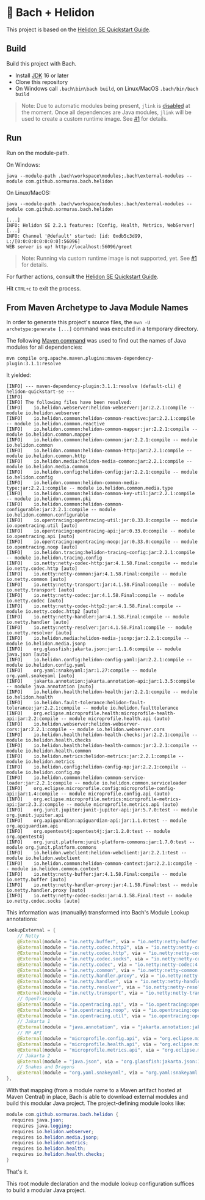 # 🛫 Bach + Helidon

This project is based on the [Helidon SE Quickstart Guide](https://helidon.io/docs/latest/#/se/guides/02_quickstart).

## Build

Build this project with Bach.

- Install [JDK](https://jdk.java.net) 16 or later
- Clone this repository
- On Windows call `.bach\bin\bach build`, on Linux/MacOS `.bach/bin/bach build`

> Note: Due to automatic modules being present, `jlink` is [disabled](https://github.com/sormuras/bach-helidon/blob/29e8181e10cdad1cdeb2002a9514f506ab2c806a/.bach/bach.info/module-info.java#L5) at the moment.
> Once all dependences are Java modules, `jlink` will be used to create a custom runtime image.
> See [#1] for details.

## Run

Run on the module-path.

On Windows:

`java --module-path .bach\workspace\modules;.bach\external-modules --module com.github.sormuras.bach.helidon`

On Linux/MacOS:

`java --module-path .bach/workspace/modules:.bach/external-modules --module com.github.sormuras.bach.helidon`

```
[...]
INFO: Helidon SE 2.2.1 features: [Config, Health, Metrics, WebServer]
[...]
INFO: Channel '@default' started: [id: 0xdb5c3d99, L:/[0:0:0:0:0:0:0:0]:56096]
WEB server is up! http://localhost:56096/greet
```

> Note: Running via custom runtime image is not supported, yet.
> See [#1] for details.

For further actions, consult the [Helidon SE Quickstart Guide](https://helidon.io/docs/latest/#/se/guides/02_quickstart).

Hit `CTRL+c` to exit the process.

## From Maven Archetype to Java Module Names

In order to generate this project's source files, the `mvn -U archetype:generate [...]` command was executed in a temporary directory.

The following [Maven command](https://twitter.com/sormuras/status/1005918580670697473) was used to find out the names of Java modules for all dependencies:

```shell
mvn compile org.apache.maven.plugins:maven-dependency-plugin:3.1.1:resolve
```

It yielded:

```text
[INFO] --- maven-dependency-plugin:3.1.1:resolve (default-cli) @ helidon-quickstart-se ---
[INFO]
[INFO] The following files have been resolved:
[INFO]    io.helidon.webserver:helidon-webserver:jar:2.2.1:compile -- module io.helidon.webserver
[INFO]    io.helidon.common:helidon-common-reactive:jar:2.2.1:compile -- module io.helidon.common.reactive
[INFO]    io.helidon.common:helidon-common-mapper:jar:2.2.1:compile -- module io.helidon.common.mapper
[INFO]    io.helidon.common:helidon-common:jar:2.2.1:compile -- module io.helidon.common
[INFO]    io.helidon.common:helidon-common-http:jar:2.2.1:compile -- module io.helidon.common.http
[INFO]    io.helidon.media:helidon-media-common:jar:2.2.1:compile -- module io.helidon.media.common
[INFO]    io.helidon.config:helidon-config:jar:2.2.1:compile -- module io.helidon.config
[INFO]    io.helidon.common:helidon-common-media-type:jar:2.2.1:compile -- module io.helidon.common.media.type
[INFO]    io.helidon.common:helidon-common-key-util:jar:2.2.1:compile -- module io.helidon.common.pki
[INFO]    io.helidon.common:helidon-common-configurable:jar:2.2.1:compile -- module io.helidon.common.configurable
[INFO]    io.opentracing:opentracing-util:jar:0.33.0:compile -- module io.opentracing.util [auto]
[INFO]    io.opentracing:opentracing-api:jar:0.33.0:compile -- module io.opentracing.api [auto]
[INFO]    io.opentracing:opentracing-noop:jar:0.33.0:compile -- module io.opentracing.noop [auto]
[INFO]    io.helidon.tracing:helidon-tracing-config:jar:2.2.1:compile -- module io.helidon.tracing.config
[INFO]    io.netty:netty-codec-http:jar:4.1.58.Final:compile -- module io.netty.codec.http [auto]
[INFO]    io.netty:netty-common:jar:4.1.58.Final:compile -- module io.netty.common [auto]
[INFO]    io.netty:netty-transport:jar:4.1.58.Final:compile -- module io.netty.transport [auto]
[INFO]    io.netty:netty-codec:jar:4.1.58.Final:compile -- module io.netty.codec [auto]
[INFO]    io.netty:netty-codec-http2:jar:4.1.58.Final:compile -- module io.netty.codec.http2 [auto]
[INFO]    io.netty:netty-handler:jar:4.1.58.Final:compile -- module io.netty.handler [auto]
[INFO]    io.netty:netty-resolver:jar:4.1.58.Final:compile -- module io.netty.resolver [auto]
[INFO]    io.helidon.media:helidon-media-jsonp:jar:2.2.1:compile -- module io.helidon.media.jsonp
[INFO]    org.glassfish:jakarta.json:jar:1.1.6:compile -- module java.json [auto]
[INFO]    io.helidon.config:helidon-config-yaml:jar:2.2.1:compile -- module io.helidon.config.yaml
[INFO]    org.yaml:snakeyaml:jar:1.27:compile -- module org.yaml.snakeyaml [auto]
[INFO]    jakarta.annotation:jakarta.annotation-api:jar:1.3.5:compile -- module java.annotation [auto]
[INFO]    io.helidon.health:helidon-health:jar:2.2.1:compile -- module io.helidon.health
[INFO]    io.helidon.fault-tolerance:helidon-fault-tolerance:jar:2.2.1:compile -- module io.helidon.faulttolerance
[INFO]    org.eclipse.microprofile.health:microprofile-health-api:jar:2.2:compile -- module microprofile.health.api (auto)
[INFO]    io.helidon.webserver:helidon-webserver-cors:jar:2.2.1:compile -- module io.helidon.webserver.cors
[INFO]    io.helidon.health:helidon-health-checks:jar:2.2.1:compile -- module io.helidon.health.checks
[INFO]    io.helidon.health:helidon-health-common:jar:2.2.1:compile -- module io.helidon.health.common
[INFO]    io.helidon.metrics:helidon-metrics:jar:2.2.1:compile -- module io.helidon.metrics
[INFO]    io.helidon.config:helidon-config-mp:jar:2.2.1:compile -- module io.helidon.config.mp
[INFO]    io.helidon.common:helidon-common-service-loader:jar:2.2.1:compile -- module io.helidon.common.serviceloader
[INFO]    org.eclipse.microprofile.config:microprofile-config-api:jar:1.4:compile -- module microprofile.config.api (auto)
[INFO]    org.eclipse.microprofile.metrics:microprofile-metrics-api:jar:2.3.2:compile -- module microprofile.metrics.api (auto)
[INFO]    org.junit.jupiter:junit-jupiter-api:jar:5.7.0:test -- module org.junit.jupiter.api
[INFO]    org.apiguardian:apiguardian-api:jar:1.1.0:test -- module org.apiguardian.api
[INFO]    org.opentest4j:opentest4j:jar:1.2.0:test -- module org.opentest4j
[INFO]    org.junit.platform:junit-platform-commons:jar:1.7.0:test -- module org.junit.platform.commons
[INFO]    io.helidon.webclient:helidon-webclient:jar:2.2.1:test -- module io.helidon.webclient
[INFO]    io.helidon.common:helidon-common-context:jar:2.2.1:compile -- module io.helidon.common.context
[INFO]    io.netty:netty-buffer:jar:4.1.58.Final:compile -- module io.netty.buffer [auto]
[INFO]    io.netty:netty-handler-proxy:jar:4.1.58.Final:test -- module io.netty.handler.proxy [auto]
[INFO]    io.netty:netty-codec-socks:jar:4.1.58.Final:test -- module io.netty.codec.socks [auto]
```

This information was (manually) transformed into Bach's Module Lookup annotations:

```java
lookupExternal = {
    // Netty
    @External(module = "io.netty.buffer", via = "io.netty:netty-buffer:4.1.60.Final"),
    @External(module = "io.netty.codec.http2", via = "io.netty:netty-codec-http2:4.1.60.Final"),
    @External(module = "io.netty.codec.http", via = "io.netty:netty-codec-http:4.1.60.Final"),
    @External(module = "io.netty.codec.socks", via = "io.netty:netty-codec-socks:4.1.60.Final"),
    @External(module = "io.netty.codec", via = "io.netty:netty-codec:4.1.60.Final"),
    @External(module = "io.netty.common", via = "io.netty:netty-common:4.1.60.Final"),
    @External(module = "io.netty.handler.proxy", via = "io.netty:netty-handler-proxy:4.1.60.Final"),
    @External(module = "io.netty.handler", via = "io.netty:netty-handler:4.1.60.Final"),
    @External(module = "io.netty.resolver", via = "io.netty:netty-resolver:4.1.60.Final"),
    @External(module = "io.netty.transport", via = "io.netty:netty-transport:4.1.60.Final"),
    // OpenTracing
    @External(module = "io.opentracing.api", via = "io.opentracing:opentracing-api:0.33.0"),
    @External(module = "io.opentracing.noop", via = "io.opentracing:opentracing-noop:0.33.0"),
    @External(module = "io.opentracing.util", via = "io.opentracing:opentracing-util:0.33.0"),
    // Jakarta 1
    @External(module = "java.annotation", via = "jakarta.annotation:jakarta.annotation-api:1.3.5"),
    // MP API
    @External(module = "microprofile.config.api", via = "org.eclipse.microprofile.config:microprofile-config-api:1.4"),
    @External(module = "microprofile.health.api", via = "org.eclipse.microprofile.health:microprofile-health-api:2.2"),
    @External(module = "microprofile.metrics.api", via = "org.eclipse.microprofile.metrics:microprofile-metrics-api:2.3.2"),
    // Jakarta 2
    @External(module = "java.json", via = "org.glassfish:jakarta.json:1.1.6"),
    // Snakes and Dragons
    @External(module = "org.yaml.snakeyaml", via = "org.yaml:snakeyaml:1.27"),
},
```

With that mapping (from a module name to a Maven artifact hosted at Maven Central) in place, Bach is able to download external modules and build this modular Java project.
The project-defining module looks like:

```java
module com.github.sormuras.bach.helidon {
  requires java.json;
  requires java.logging;
  requires io.helidon.webserver;
  requires io.helidon.media.jsonp;
  requires io.helidon.metrics;
  requires io.helidon.health;
  requires io.helidon.health.checks;
}
```

That's it.

This root module declaration and the module lookup configuration suffices to build a modular Java project.

[#1]: https://github.com/sormuras/bach-helidon/issues/1
